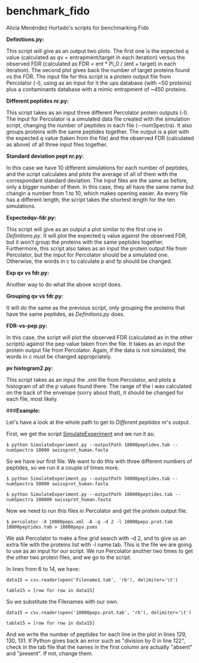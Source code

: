 # benchmark_fido
Alicia Menéndez Hurtado's scripts for benchmarking Fido

**Definitions.py:**

This script will give as an output two plots. 
The first one is the expected q value (calculated as qv = entrapment/target in each iteration) 
versus the observed FDR (calculated as FDR = ent * Pi_0 / (ent + target) in each iteration). 
The second plot gives back the number of target proteins found vs the FDR. 
The input file for this script is a protein output file from Percolator (-l), using as an input for it 
the ups database (with ~50 proteins) plus a contaminants database with a mimic entrapment of ~450 proteins.

**Different peptides nr.py:**

This script takes as an input three different Percolator protein outputs (-l). The input for Percolator is a simulated data file created with the simulation script, changing the number of peptides in each file (--numSpectra). It also groups proteins with the same peptides together. The output is a plot with the expected q value (taken from the file) and the observed FDR (calculated as above) of all three input files together. 

**Standard deviation pept nr.py:**

In this case we have 10 different simulations for each number of peptides, and the script calculates and plots the average of all of them with the correspondant standard deviation. The input files are the same as before, only a bigger number of them. In this case, they all have the same name but changin a number from 1 to 10, which makes opening easier. As every file has a different length, the script takes the shortest length for the ten simulations. 

**Expectedqv-fdr.py:**

This script will give as an output a plot similar to the first one in *Definitions.py*. It will plot the expected q value against the observed FDR, but it won't group the proteins with the same peptides together. Furthermore, this script also takes as an input the protein output file from Percolator, but the input for Percolator should be a simulated one. Otherwise, the words in c to calculate p and fp should be changed. 

**Exp qv vs fdr.py:**

Another way to do what the above script does.

**Grouping qv vs fdr.py:**

It will do the same as the previous script, only grouping the proteins that have the same peptides, as *Definitions.py* does. 

**FDR-vs-pep.py:**

In this case, the script will plot the observed FDR (calculated as in the other scripts) against the pep value taken from the file. It takes as an input the protein output file from Percolator. Again, if the data is not simulated, the words in c must be changed appropriately.

**pv histogram2.py:**

This script takes as an input the .xml file from Percolator, and plots a histogram of all the p values found there. The range of the i was calculated on the back of the envelope (sorry about that), it should be changed for each file, most likely. 

###**Example:**

Let's have a look at the whole path to get to *Different peptides nr*'s output. 

First, we get the script [SimulateExperiment](https://github.com/statisticalbiotechnology/inferrensim/blob/master/scripts/simulateExperiment.py) and we run it as:

`$ python SimulateExperiment.py --outputPath 10000peptides.tab --numSpectra 10000 swissprot_human.fasta`

So we have our first file. We want to do this with three different numbers of peptides, so we run it a couple of times more.

`$ python SimulateExperiment.py --outputPath 50000peptides.tab --numSpectra 50000 swissprot_human.fasta`

`$ python SimulateExperiment.py --outputPath 100000peptides.tab --numSpectra 100000 swissprot_human.fasta`

Now we need to run this files in Percolator and get the protein output file. 

`$ percolator -X 10000peps.xml -A -q -d 2 -l 10000peps.prot.tab 10000peptides.tab > 10000peps.psms`

We ask Percolator to make a fine grid search with -d 2, and to give us an extra file with the proteins list with -l name.tab. This is the file we are going to use as an input for our script. We run Percolator another two times to get the other two protein files, and we go to the script.

In lines from 6 to 14, we have:

`data15 = csv.reader(open('Filename1.tab', 'rb'), delimiter='\t')`

`table15 = [row for row in data15]`

So we substitute the Filenames with our own.

`data15 = csv.reader(open('10000peps.prot.tab', 'rb'), delimiter='\t')`

`table15 = [row for row in data15]`

And we write the number of peptides for each line in the plot in lines 129, 130, 131. If Python gives back an error such as "division by 0 in line 122", check in the tab file that the names in the first column are actually "absent" and "present". If not, change them. 
